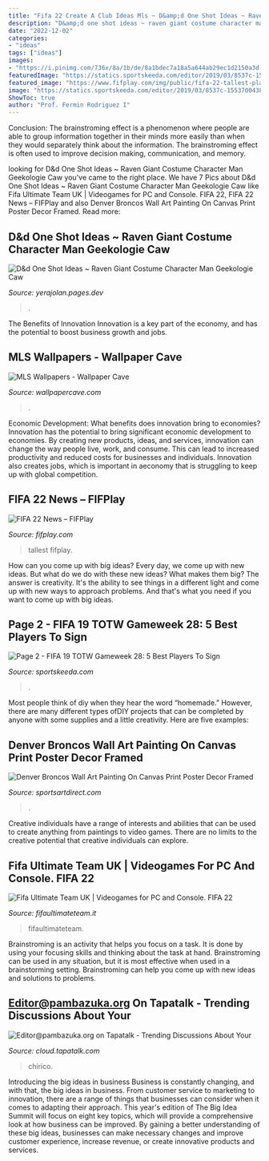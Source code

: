 ```yaml
---
title: "Fifa 22 Create A Club Ideas Mls ~ D&amp;d One Shot Ideas ~ Raven Giant Costume Character Man Geekologie Caw"
description: "D&amp;d one shot ideas ~ raven giant costume character man geekologie caw"
date: "2022-12-02"
categories:
- "ideas"
tags: ["ideas"]
images:
- "https://i.pinimg.com/736x/8a/1b/de/8a1bdec7a18a5a644ab29ec1d2150a3d.jpg"
featuredImage: "https://statics.sportskeeda.com/editor/2019/03/8537c-15537004381975.png"
featured_image: "https://www.fifplay.com/img/public/fifa-22-tallest-players.jpg"
image: "https://statics.sportskeeda.com/editor/2019/03/8537c-15537004381975.png"
ShowToc: true
author: "Prof. Fermin Rodriguez I"
---
```



Conclusion:
The brainstroming effect is a phenomenon where people are able to group information together in their minds more easily than when they would separately think about the information. The brainstroming effect is often used to improve decision making, communication, and memory.

	

		
looking for D&amp;d One Shot Ideas ~ Raven Giant Costume Character Man Geekologie Caw you've came to the right place. We have 7 Pics about D&amp;d One Shot Ideas ~ Raven Giant Costume Character Man Geekologie Caw like Fifa Ultimate Team UK | Videogames for PC and Console. FIFA 22, FIFA 22 News – FIFPlay and also Denver Broncos Wall Art Painting On Canvas Print Poster Decor Framed. Read more:
		
    
## D&amp;d One Shot Ideas ~ Raven Giant Costume Character Man Geekologie Caw

<img loading=lazy src="https://i.pinimg.com/736x/8a/1b/de/8a1bdec7a18a5a644ab29ec1d2150a3d.jpg" onerror="this.onerror=null;this.src='https://tse2.mm.bing.net/th?id=OIP.wAFMeMtQNjMqL5dO6zP5zwHaKG&amp;pid=15.1';" alt="D&amp;d One Shot Ideas ~ Raven Giant Costume Character Man Geekologie Caw">

_Source: yerajolan.pages.dev_

>. 

	

The Benefits of Innovation
Innovation is a key part of the economy, and has the potential to boost business growth and jobs.

    
## MLS Wallpapers - Wallpaper Cave

<img loading=lazy src="https://wallpapercave.com/wp/wc1752224.jpg" onerror="this.onerror=null;this.src='https://tse1.mm.bing.net/th?id=OIP.NereSB2LzUXSonFnX3l0CQHaEK&amp;pid=15.1';" alt="MLS Wallpapers - Wallpaper Cave">

_Source: wallpapercave.com_

>. 

	

Economic Development: What benefits does innovation bring to economies?
Innovation has the potential to bring significant economic development to economies. By creating new products, ideas, and services, innovation can change the way people live, work, and consume. This can lead to increased productivity and reduced costs for businesses and individuals. Innovation also creates jobs, which is important in aeconomy that is struggling to keep up with global competition.

    
## FIFA 22 News – FIFPlay

<img loading=lazy src="https://www.fifplay.com/img/public/fifa-22-tallest-players.jpg" onerror="this.onerror=null;this.src='https://tse4.mm.bing.net/th?id=OIP.xhm2tuiFNNAqNmY7WHLrLwHaEK&amp;pid=15.1';" alt="FIFA 22 News – FIFPlay">

_Source: fifplay.com_

>tallest fifplay. 

	

How can you come up with big ideas?
Every day, we come up with new ideas. But what do we do with these new ideas? What makes them big? The answer is creativity. It's the ability to see things in a different light and come up with new ways to approach problems. And that's what you need if you want to come up with big ideas.

    
## Page 2 - FIFA 19 TOTW Gameweek 28: 5 Best Players To Sign

<img loading=lazy src="https://statics.sportskeeda.com/editor/2019/03/8537c-15537004381975.png" onerror="this.onerror=null;this.src='https://tse2.mm.bing.net/th?id=OIP.Nc-2mW8SlQeVJ4TyC2Z3nAHaEb&amp;pid=15.1';" alt="Page 2 - FIFA 19 TOTW Gameweek 28: 5 Best Players To Sign">

_Source: sportskeeda.com_

>. 

	

Most people think of diy when they hear the word “homemade.” However, there are many different types ofDIY projects that can be completed by anyone with some supplies and a little creativity. Here are five examples:

    
## Denver Broncos Wall Art Painting On Canvas Print Poster Decor Framed

<img loading=lazy src="https://cdn.shopify.com/s/files/1/0024/2040/8381/products/denver-broncos-wall-art-painting-canvas-poster-framed-314423.jpg?v=1579965277" onerror="this.onerror=null;this.src='https://tse3.mm.bing.net/th?id=OIP.bozenh02vm3xMHB92bZ8rwHaHa&amp;pid=15.1';" alt="Denver Broncos Wall Art Painting On Canvas Print Poster Decor Framed">

_Source: sportsartdirect.com_

>. 

	

Creative individuals have a range of interests and abilities that can be used to create anything from paintings to video games. There are no limits to the creative potential that creative individuals can explore.

    
## Fifa Ultimate Team UK | Videogames For PC And Console. FIFA 22

<img loading=lazy src="https://www.fifaultimateteam.it/en/wp-content/uploads/2021/08/career-fifa-22-4-390x220.jpg" onerror="this.onerror=null;this.src='https://tse4.mm.bing.net/th?id=OIP.KqXEBSi71j6L21p0awz5GAAAAA&amp;pid=15.1';" alt="Fifa Ultimate Team UK | Videogames for PC and Console. FIFA 22">

_Source: fifaultimateteam.it_

>fifaultimateteam. 

	

Brainstroming is an activity that helps you focus on a task. It is done by using your focusing skills and thinking about the task at hand. Brainstroming can be used in any situation, but it is most effective when used in a brainstorming setting. Brainstroming can help you come up with new ideas and solutions to problems.

    
## Editor@pambazuka.org On Tapatalk - Trending Discussions About Your

<img loading=lazy src="https://i.ytimg.com/vi/CZEPViOowaY/maxresdefault.jpg" onerror="this.onerror=null;this.src='https://tse4.mm.bing.net/th?id=OIP.ze1Q2-4Zf1c-e_Iu__ogZgHaEK&amp;pid=15.1';" alt="Editor@pambazuka.org on Tapatalk - Trending Discussions About Your">

_Source: cloud.tapatalk.com_

>chirico. 

	

Introducing the big ideas in business
Business is constantly changing, and with that, the big ideas in business. From customer service to marketing to innovation, there are a range of things that businesses can consider when it comes to adapting their approach. 
This year's edition of The Big Idea Summit will focus on eight key topics, which will provide a comprehensive look at how business can be improved. By gaining a better understanding of these big ideas, businesses can make necessary changes and improve customer experience, increase revenue, or create innovative products and services.

